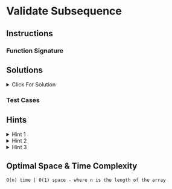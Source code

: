 # Validate Subsequence

## Instructions

### Function Signature

## Solutions

<details>
  <summary>Click For Solution</summary>

```JS
// Write your code here.


// Do not edit the line below.
```

### Explanation

</details>

### Test Cases

## Hints

<details>
  <summary>Hint 1</summary>

</details>

<details>
  <summary>Hint 2</summary>

</details>

<details>
  <summary>Hint 3</summary>
</details>

## Optimal Space & Time Complexity

```
O(n) time | O(1) space - where n is the length of the array
```
